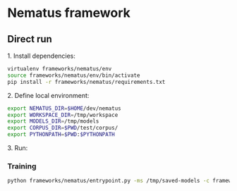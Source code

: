 # Nematus framework

## Direct run

1\. Install dependencies:

```bash
virtualenv frameworks/nematus/env
source frameworks/nematus/env/bin/activate
pip install -r frameworks/nematus/requirements.txt
```

2\. Define local environment:

```bash
export NEMATUS_DIR=$HOME/dev/nematus
export WORKSPACE_DIR=/tmp/workspace
export MODELS_DIR=/tmp/models
export CORPUS_DIR=$PWD/test/corpus/
export PYTHONPATH=$PWD:$PYTHONPATH
```

3\. Run:

### Training

```bash
python frameworks/nematus/entrypoint.py -ms /tmp/saved-models -c frameworks/nematus/config/train_ende_example.json train
```
